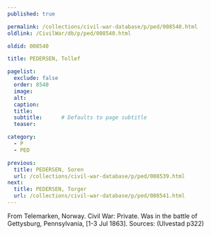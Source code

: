 ```yaml
---
published: true

permalink: /collections/civil-war-database/p/ped/008540.html
oldlink: /CivilWar/db/p/ped/008540.html

oldid: 008540

title: PEDERSEN, Tollef

pagelist:
  exclude: false
  order: 8540
  image: 
  alt:
  caption:
  title:
  subtitle:      # Defaults to page subtitle
  teaser:

category: 
  - P 
  - PED

previous:
  title: PEDERSEN, Soren
  url: /collections/civil-war-database/p/ped/008539.html  
next:
  title: PEDERSEN, Torger
  url: /collections/civil-war-database/p/ped/008541.html   
---
```

From Telemarken, Norway. Civil War: Private. Was in the battle of Gettysburg, Pennsylvania, [1-3 Jul 1863]. Sources: (Ulvestad p322)